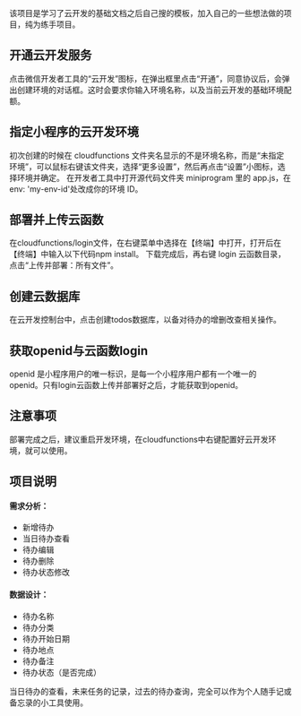 该项目是学习了云开发的基础文档之后自己搜的模板，加入自己的一些想法做的项目，纯为练手项目。


## 开通云开发服务
点击微信开发者工具的“云开发”图标，在弹出框里点击“开通”，同意协议后，会弹出创建环境的对话框。这时会要求你输入环境名称，以及当前云开发的基础环境配额。

## 指定小程序的云开发环境
初次创建的时候在 cloudfunctions 文件夹名显示的不是环境名称，而是“未指定环境”，可以鼠标右键该文件夹，选择“更多设置”，然后再点击“设置”小图标，选择环境并确定。
在开发者工具中打开源代码文件夹 miniprogram 里的 app.js，在 env: 'my-env-id'处改成你的环境 ID。

## 部署并上传云函数 
在cloudfunctions/login文件，在右键菜单中选择在【终端】中打开，打开后在【终端】中输入以下代码npm install。
下载完成后，再右键 login 云函数目录，点击“上传并部署：所有文件”。

## 创建云数据库
在云开发控制台中，点击创建todos数据库，以备对待办的增删改查相关操作。

## 获取openid与云函数login
openid 是小程序用户的唯一标识，是每一个小程序用户都有一个唯一的 openid。只有login云函数上传并部署好之后，才能获取到openid。

## 注意事项
部署完成之后，建议重启开发环境，在cloudfunctions中右键配置好云开发环境，就可以使用。

## 项目说明
#### 需求分析：
- 新增待办
- 当日待办查看
- 待办编辑
- 待办删除
- 待办状态修改


#### 数据设计：
-  待办名称
-  待办分类
-  待办开始日期
-  待办地点
-  待办备注
-  待办状态（是否完成）

当日待办的查看，未来任务的记录，过去的待办查询，完全可以作为个人随手记或备忘录的小工具使用。

